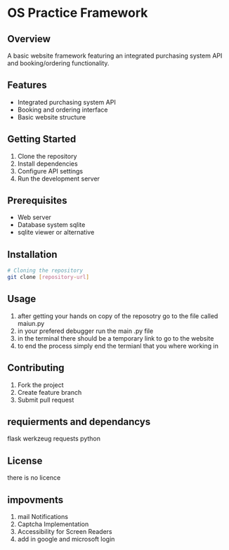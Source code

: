# OS Practice Framework

## Overview
A basic website framework featuring an integrated purchasing system API and booking/ordering functionality.

## Features
- Integrated purchasing system API
- Booking and ordering interface
- Basic website structure

## Getting Started
1. Clone the repository
2. Install dependencies
3. Configure API settings
4. Run the development server

## Prerequisites
- Web server
- Database system sqlite
- sqlite viewer or alternative

## Installation
```bash
# Cloning the repository
git clone [repository-url]
```

## Usage
1. after getting your hands on copy of the reposotry go to the file called maiun.py
2. in your prefered debugger run the main .py file 
3. in the terminal there should be a temporary link to go to the website
4. to end the process simply end the termianl that you where working in

## Contributing
1. Fork the project
2. Create feature branch
3. Submit pull request

## requierments and dependancys 
flask
werkzeug
requests
python


## License
there is no licence

## impovments 
1. mail Notifications            
2. Captcha Implementation         
3. Accessibility for Screen Readers     
4. add in google and microsoft login
